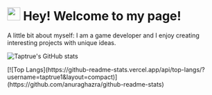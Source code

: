 <h1><img src="https://emojis.slackmojis.com/emojis/images/1531849430/4246/blob-sunglasses.gif?1531849430" width="30"/> Hey! Welcome to my page!</h1>
<p>A little bit about myself: I am a game developer and I enjoy creating interesting projects with unique ideas.</p>

![Taptrue's GitHub stats](https://github-readme-stats.vercel.app/api?username=taptrue&theme=shadow_green&show_icons=true)
<p></p>
[![Top Langs](https://github-readme-stats.vercel.app/api/top-langs/?username=taptrue1&layout=compact)](https://github.com/anuraghazra/github-readme-stats)
